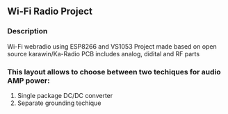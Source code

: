 ## Wi-Fi Radio Project

### Description
Wi-Fi webradio using ESP8266 and VS1053
Project made based on open source karawin/Ka-Radio
PCB includes analog, didital and RF parts

### This layout allows to choose between two techiques for audio AMP power: 
1. Single package DC/DC converter
1. Separate grounding techique 